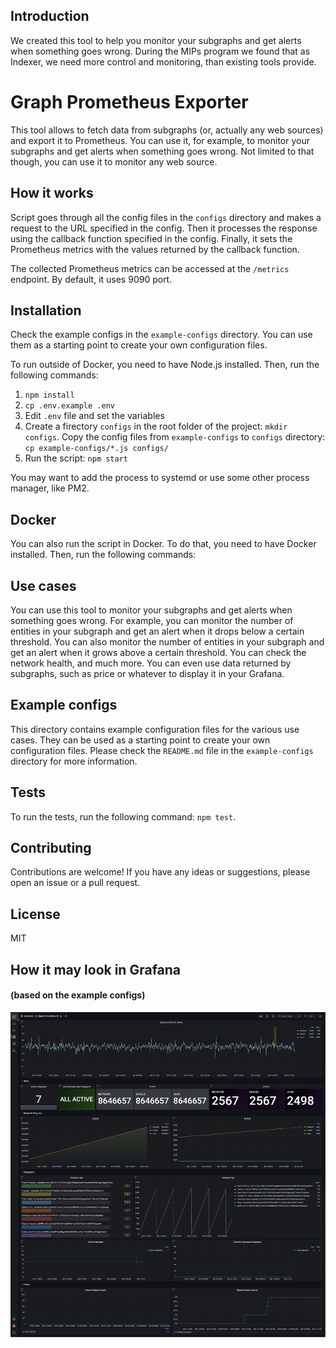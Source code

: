 ## Introduction

We created this tool to help you monitor your subgraphs and get alerts when something goes wrong.
During the MIPs program we found that as Indexer, we need more control and monitoring, than existing tools provide.

# Graph Prometheus Exporter

This tool allows to fetch data from subgraphs (or, actually any web sources) and export it to Prometheus.
You can use it, for example, to monitor your subgraphs and get alerts when something goes wrong.
Not limited to that though, you can use it to monitor any web source.

## How it works

Script goes through all the config files in the `configs` directory and makes a request to the URL specified in the config.
Then it processes the response using the callback function specified in the config.
Finally, it sets the Prometheus metrics with the values returned by the callback function.

The collected Prometheus metrics can be accessed at the `/metrics` endpoint. By default, it uses 9090 port.

## Installation

Check the example configs in the `example-configs` directory.
You can use them as a starting point to create your own configuration files.

To run outside of Docker, you need to have Node.js installed.
Then, run the following commands:

1. `npm install`
2. `cp .env.example .env`
3. Edit `.env` file and set the variables
4. Create a firectory `configs` in the root folder of the project: `mkdir configs`. Copy the config files from `example-configs` to `configs` directory: `cp example-configs/*.js configs/`
5. Run the script: `npm start`

You may want to add the process to systemd or use some other process manager, like PM2.

## Docker

You can also run the script in Docker.
To do that, you need to have Docker installed.
Then, run the following commands:

## Use cases

You can use this tool to monitor your subgraphs and get alerts when something goes wrong.
For example, you can monitor the number of entities in your subgraph and get an alert when it drops below a certain threshold.
You can also monitor the number of entities in your subgraph and get an alert when it grows above a certain threshold.
You can check the network health, and much more.
You can even use data returned by subgraphs, such as price or whatever to display it in your Grafana.

## Example configs

This directory contains example configuration files for the various use cases.
They can be used as a starting point to create your own configuration files.
Please check the `README.md` file in the `example-configs` directory for more information.

## Tests

To run the tests, run the following command: `npm test`.

## Contributing

Contributions are welcome! If you have any ideas or suggestions, please open an issue or a pull request.

## License

MIT

## How it may look in Grafana
#### (based on the example configs)

![Grafana](grafana.png)
